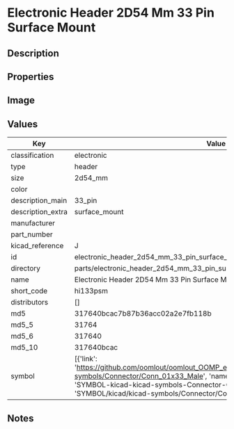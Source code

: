 # Electronic Header 2D54 Mm 33 Pin Surface Mount

## Description

## Properties


## Image


## Values

| Key | Value |
| --- | --- |
| classification | electronic |
| type | header |
| size | 2d54_mm |
| color |  |
| description_main | 33_pin |
| description_extra | surface_mount |
| manufacturer |  |
| part_number |  |
| kicad_reference | J |
| id | electronic_header_2d54_mm_33_pin_surface_mount |
| directory | parts/electronic_header_2d54_mm_33_pin_surface_mount |
| name | Electronic Header 2D54 Mm 33 Pin Surface Mount |
| short_code | hi133psm |
| distributors | [] |
| md5 | 317640bcac7b87b36acc02a2e7fb118b |
| md5_5 | 31764 |
| md5_6 | 317640 |
| md5_10 | 317640bcac |
| symbol | [{'link': 'https://github.com/oomlout/oomlout_OOMP_eda_V2/tree/main/SYMBOL/kicad/kicad-symbols/Connector/Conn_01x33_Male', 'name': 'Connector : Conn_01x33_Male', 'id': 'SYMBOL-kicad-kicad-symbols-Connector-Conn_01x33_Male', 'directory': 'SYMBOL/kicad/kicad-symbols/Connector/Conn_01x33_Male/'}] |

## Notes

